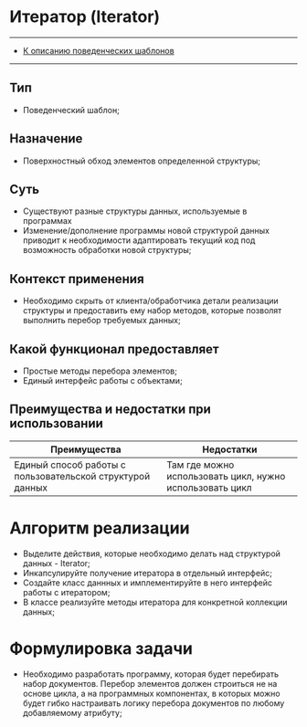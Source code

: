 # Итератор (Iterator)
****
* [К описанию поведенческих шаблонов](../README.md)
****

## Тип
* Поведенческий шаблон;

## Назначение
* Поверхностный обход элементов определенной структуры;

## Суть
* Существуют разные структуры данных, используемые в программах
* Изменение/дополнение программы новой структурой данных приводит 
к необходимости адаптировать текущий код под возможность 
обработки новой структуры;

## Контекст применения
* Необходимо скрыть от клиента/обработчика детали реализации 
структуры и предоставить ему набор методов, которые 
позволят выполнить перебор требуемых данных;

## Какой функционал предоставляет
* Простые методы перебора элементов;
* Единый интерфейс работы с объектами;

## Преимущества и недостатки при использовании
| Преимущества                                              | Недостатки                                               |
|-----------------------------------------------------------|----------------------------------------------------------|
| Единый способ работы с пользовательской структурой данных | Там где можно использовать цикл, нужно использовать цикл |

# Алгоритм реализации
* Выделите действия, которые необходимо делать над структурой данных - Iterator;
* Инкапсулируйте получение итератора в отдельный интерфейс;
* Создайте класс даннных и имплементируйте в него интерфейс работы с итератором;
* В классе реализуйте методы итератора для конкретной коллекции данных;

# Формулировка задачи
* Необходимо разработать программу, которая будет перебирать набор документов.
Перебор элементов должен строиться не на основе цикла, а на программных компонентах, 
в которых можно будет гибко настраивать логику перебора документов по любому добавляемому атрибуту;